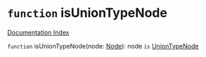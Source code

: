 # `function` isUnionTypeNode

[Documentation Index](../README.md)

`function` isUnionTypeNode(node: [Node](../private.interface.Node/README.md)): node `is` [UnionTypeNode](../private.interface.UnionTypeNode/README.md)
